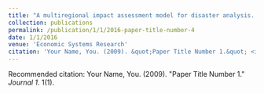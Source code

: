 ```yaml
---
title: "A multiregional impact assessment model for disaster analysis. "
collection: publications
permalink: /publication/1/1/2016-paper-title-number-4
date: 1/1/2016
venue: 'Economic Systems Research'
citation: 'Your Name, You. (2009). &quot;Paper Title Number 1.&quot; <i>Journal 1</i>. 1(1).'
---
```

Recommended citation: Your Name, You. (2009). "Paper Title Number 1." <i>Journal 1</i>. 1(1).